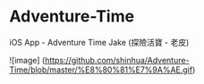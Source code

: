 # Adventure-Time
iOS App - Adventure Time Jake (探險活寶 - 老皮)


![image] (https://github.com/shinhua/Adventure-Time/blob/master/%E8%80%81%E7%9A%AE.gif)
